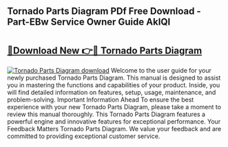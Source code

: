 ## Tornado Parts Diagram PDf Free Download - Part-EBw Service Owner Guide AkIQI

# <h2><a href="http://dfm4h7l.blite.top/?on=Tornado+Parts+Diagram">🔗Download New 👉🔴 Tornado Parts Diagram</a></h2>

[![Tornado Parts Diagram download](https://i.imgur.com/lujVjoI.png)](http://dfm4h7l.blite.top/?on=Tornado+Parts+Diagram)
Welcome to the user guide for your newly purchased Tornado Parts Diagram. This manual is designed to assist you in mastering the functions and capabilities of your product. Inside, you will find detailed information on features, setup, usage, maintenance, and problem-solving. Important Information Ahead To ensure the best experience with your new Tornado Parts Diagram, please take a moment to review this manual thoroughly. This Tornado Parts Diagram features a powerful engine and innovative features for exceptional performance. Your Feedback Matters Tornado Parts Diagram. We value your feedback and are committed to providing exceptional customer service.
